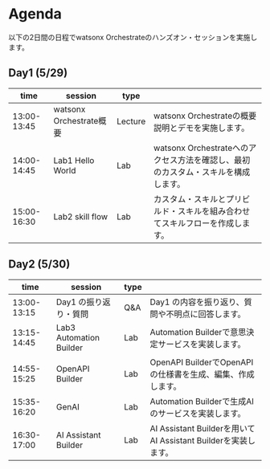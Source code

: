 # Agenda

以下の2日間の日程でwatsonx Orchestrateのハンズオン・セッションを実施します。

## Day1 (5/29)
|time|session|type||
|-------|----|----|---|
|13:00-13:45|watsonx Orchestrate概要|Lecture|watsonx Orchestrateの概要説明とデモを実施します。|
|14:00-14:45|Lab1 Hello World|Lab|watsonx Orchestrateへのアクセス方法を確認し、最初のカスタム・スキルを構成します。|
|15:00-16:30|Lab2 skill flow|Lab|カスタム・スキルとプリビルド・スキルを組み合わせてスキルフローを作成します。|


## Day2 (5/30)
|time|session|type||
|-------|----|---|---|
|13:00-13:15|Day1 の振り返り・質問|Q&A|Day1 の内容を振り返り、質問や不明点に回答します。|
|13:15-14:45|Lab3 Automation Builder|Lab|Automation Builderで意思決定サービスを実装します。|
|14:55-15:25|OpenAPI Builder|Lab|OpenAPI BuilderでOpenAPIの仕様書を生成、編集、作成します。|
|15:35-16:20|GenAI|Lab|Automation Builderで生成AIのサービスを実装します。|
|16:30-17:00|AI Assistant Builder|Lab|AI Assistant Builderを用いてAI Assistant Builderを実装します。|